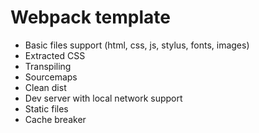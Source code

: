 # Webpack template

- Basic files support (html, css, js, stylus, fonts, images)
- Extracted CSS
- Transpiling
- Sourcemaps
- Clean dist
- Dev server with local network support
- Static files
- Cache breaker
